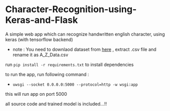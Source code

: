 # Character-Recognition-using-Keras-and-Flask
A simple web app which can recognize handwritten english character, using keras (with tensorflow backend)
 - note : You need to downlaod dataset from [here](https://www.kaggle.com/sachinpatel21/az-handwritten-alphabets-in-csv-format) , extract .csv file and rename it as A_Z_Data.csv
 
 run `pip install -r requirements.txt` to install dependencies

to run the app, run following command :  
 - `uwsgi --socket 0.0.0.0:5000 --protocol=http -w wsgi:app`

this will run app on port 5000

all source code and trained model is included...!!
